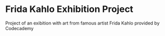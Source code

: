 # Frida Kahlo Exhibition Project
 Project of an exibition with art from famous artist Frida Kahlo provided by Codecademy
